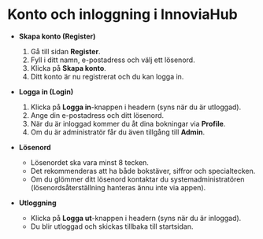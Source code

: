 # Konto och inloggning i InnoviaHub

- **Skapa konto (Register)**  
  1. Gå till sidan **Register**.  
  2. Fyll i ditt namn, e-postadress och välj ett lösenord.  
  3. Klicka på **Skapa konto**.  
  4. Ditt konto är nu registrerat och du kan logga in.

- **Logga in (Login)**  
  1. Klicka på **Logga in**-knappen i headern (syns när du är utloggad).  
  2. Ange din e-postadress och ditt lösenord. 
  4. När du är inloggad kommer du åt dina bokningar via **Profile**.  
  5. Om du är administratör får du även tillgång till **Admin**.

- **Lösenord**  
  - Lösenordet ska vara minst 8 tecken.  
  - Det rekommenderas att ha både bokstäver, siffror och specialtecken.  
  - Om du glömmer ditt lösenord kontaktar du systemadministratören (lösenordsåterställning hanteras ännu inte via appen).

- **Utloggning**  
  - Klicka på **Logga ut**-knappen i headern (syns när du är inloggad).  
  - Du blir utloggad och skickas tillbaka till startsidan.  
